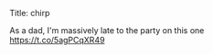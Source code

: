 Title: chirp

As a dad, I'm massively late to the party on this one <a href="https://t.co/5agPCqXR49">https://t.co/5agPCqXR49</a>
